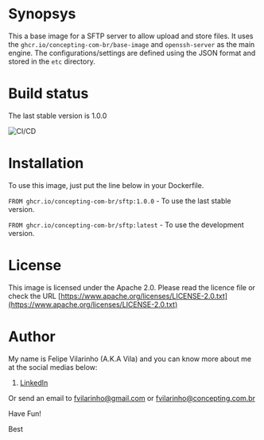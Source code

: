 Synopsys
========

This a base image for a SFTP server to allow upload and store files.
It uses the `ghcr.io/concepting-com-br/base-image` and `openssh-server` as the main engine.
The configurations/settings are defined using the JSON format and stored in the `etc` directory.


Build status
============

The last stable version is 1.0.0

![CI/CD](https://github.com/concepting-com-br/sftp/workflows/Docker/badge.svg)


Installation
============

To use this image, just put the line below in your Dockerfile.

`FROM ghcr.io/concepting-com-br/sftp:1.0.0` - To use the last stable version.

`FROM ghcr.io/concepting-com-br/sftp:latest` - To use the development version.


License
=======

This image is licensed under the Apache 2.0. Please read the licence file or check the URL [https://www.apache.org/licenses/LICENSE-2.0.txt](https://www.apache.org/licenses/LICENSE-2.0.txt)


Author
======

My name is Felipe Vilarinho (A.K.A Vila) and you can know more about me at the social medias below:

1. [LinkedIn](https://br.linkedin.com/in/fvilarinho)

Or send an email to fvilarinho@gmail.com or fvilarinho@concepting.com.br

Have Fun!

Best

